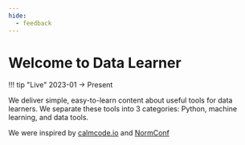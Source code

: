 ```yaml
---
hide:
  - feedback
---
```


# Welcome to Data Learner

!!! tip "Live"
    2023-01 $\rightarrow$ Present

We deliver simple, easy-to-learn content about useful tools for data learners. We separate these tools into 3 categories: Python, machine learning, and data tools.

We were inspired by [calmcode.io](https://calmcode.io/) and [NormConf](http://normconf.com)
